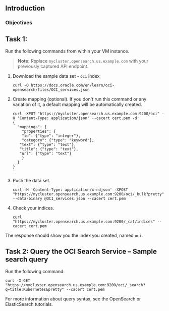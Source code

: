 ## Introduction

### Objectives

## Task 1: 

Run the following commands from within your VM instance.  
> **Note:** Replace `mycluster.opensearch.us.example.com` with your previously captured API endpoint.

1. Download the sample data set - `oci` index

   ```
   curl -O https://docs.oracle.com/en/learn/oci-opensearch/files/OCI_services.json
   ```

2. Create mapping (optional). If you don't run this command or any variation of it, a default mapping will be automatically created.


   ```
   curl -XPUT "https://mycluster.opensearch.us.example.com:9200/oci" -H 'Content-Type: application/json' --cacert cert.pem -d'
   {
     "mappings": {
       "properties": {
       "id": {"type": "integer"},
       "category": {"type": "keyword"},
      "text": {"type": "text"},
      "title": {"type": "text"},
      "url": {"type": "text"}
       }
     }
   }
   '
   ```

3. Push the data set.

   ```
   curl -H 'Content-Type: application/x-ndjson' -XPOST "https://mycluster.opensearch.us.example.com:9200/oci/_bulk?pretty" --data-binary @OCI_services.json --cacert cert.pem
   ```

4. Check your indices.

   ```
   curl "https://mycluster.opensearch.us.example.com:9200/_cat/indices" --cacert cert.pem
   ```

The response should show you the index you created, named `oci`.

## Task 2: Query the OCI Search Service – Sample search query

Run the following command:

   ```
   curl -X GET "https://mycluster.opensearch.us.example.com:9200/oci/_search?q=title:Kubernetes&pretty" --cacert cert.pem
   ```

For more information about query syntax, see the OpenSearch or ElasticSearch tutorials.  
